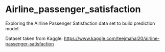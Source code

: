 # Airline_passenger_satisfaction
Exploring the Airline Passenger Satisfaction data set to build prediction model

Dataset taken from Kaggle: https://www.kaggle.com/teejmahal20/airline-passenger-satisfaction
